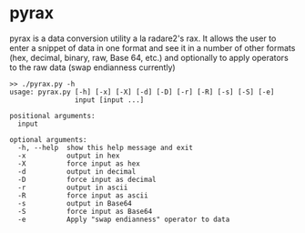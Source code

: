 # pyrax
pyrax is a data conversion utility a la radare2's rax. It allows the user to enter a snippet of data in one format and see it in a number of other formats (hex, decimal, binary, raw, Base 64, etc.) and optionally to apply operators to the raw data (swap endianness currently)

~~~~
>> ./pyrax.py -h
usage: pyrax.py [-h] [-x] [-X] [-d] [-D] [-r] [-R] [-s] [-S] [-e]
                input [input ...]

positional arguments:
  input

optional arguments:
  -h, --help  show this help message and exit
  -x          output in hex
  -X          force input as hex
  -d          output in decimal
  -D          force input as decimal
  -r          output in ascii
  -R          force input as ascii
  -s          output in Base64
  -S          force input as Base64
  -e          Apply "swap endianness" operator to data
~~~~
